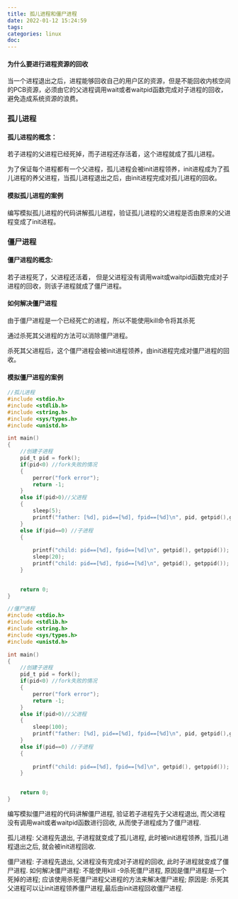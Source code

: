 ```yaml
---
title: 孤儿进程和僵尸进程
date: 2022-01-12 15:24:59
tags:
categories: linux
doc:
---
```


#### 为什么要进行进程资源的回收

  当一个进程退出之后，进程能够回收自己的用户区的资源，但是不能回收内核空间的PCB资源，必须由它的父进程调用wait或者waitpid函数完成对子进程的回收，避免造成系统资源的浪费。

###  孤儿进程

#### 孤儿进程的概念：

若子进程的父进程已经死掉，而子进程还存活着，这个进程就成了孤儿进程。

为了保证每个进程都有一个父进程，孤儿进程会被init进程领养，init进程成为了孤儿进程的养父进程，当孤儿进程退出之后，由init进程完成对孤儿进程的回收。

#### 模拟孤儿进程的案例

编写模拟孤儿进程的代码讲解孤儿进程，验证孤儿进程的父进程是否由原来的父进程变成了init进程。

### 僵尸进程

#### 僵尸进程的概念:

若子进程死了，父进程还活着， 但是父进程没有调用wait或waitpid函数完成对子进程的回收，则该子进程就成了僵尸进程。

#### 如何解决僵尸进程

由于僵尸进程是一个已经死亡的进程，所以不能使用kill命令将其杀死

通过杀死其父进程的方法可以消除僵尸进程。

杀死其父进程后，这个僵尸进程会被init进程领养，由init进程完成对僵尸进程的回收。

#### 模拟僵尸进程的案例


	

```c
//孤儿进程
#include <stdio.h>
#include <stdlib.h>
#include <string.h>
#include <sys/types.h>
#include <unistd.h>

int main()
{
	//创建子进程
	pid_t pid = fork();
	if(pid<0) //fork失败的情况
	{
		perror("fork error");
		return -1;
	}
	else if(pid>0)//父进程
	{
		sleep(5);
		printf("father: [%d], pid==[%d], fpid==[%d]\n", pid, getpid(),getppid());
	}
	else if(pid==0) //子进程
	{
		
		printf("child: pid==[%d], fpid==[%d]\n", getpid(), getppid());
		sleep(20);
		printf("child: pid==[%d], fpid==[%d]\n", getpid(), getppid());
	}
	

	return 0;
}

```

```c
//僵尸进程
#include <stdio.h>
#include <stdlib.h>
#include <string.h>
#include <sys/types.h>
#include <unistd.h>

int main()
{
	//创建子进程
	pid_t pid = fork();
	if(pid<0) //fork失败的情况
	{
		perror("fork error");
		return -1;
	}
	else if(pid>0)//父进程
	{
		sleep(100);
		printf("father: [%d], pid==[%d], fpid==[%d]\n", pid, getpid(),getppid());
	}
	else if(pid==0) //子进程
	{
		
		printf("child: pid==[%d], fpid==[%d]\n", getpid(), getppid());
	}
	

	return 0;
}

```

编写模拟僵尸进程的代码讲解僵尸进程, 验证若子进程先于父进程退出, 而父进程没有调用wait或者waitpid函数进行回收, 从而使子进程成为了僵尸进程.

孤儿进程: 父进程先退出, 子进程就变成了孤儿进程, 此时被init进程领养,
          当孤儿进程退出之后, 就会被init进程回收.

僵尸进程: 子进程先退出, 父进程没有完成对子进程的回收, 此时子进程就变成了僵尸进程.
如何解决僵尸进程:
	不能使用kill -9杀死僵尸进程, 原因是僵尸进程是一个死掉的进程;
	应该使用杀死僵尸进程父进程的方法来解决僵尸进程;
	原因是: 杀死其父进程可以让init进程领养僵尸进程,最后由init进程回收僵尸进程.

<br/><br/><br/><br/><br/><br/><br/><br/><br/><br/><br/><br/><br/><br/>